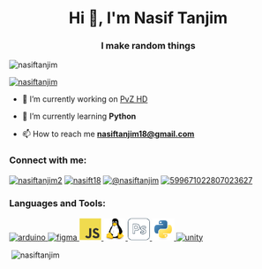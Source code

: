 <h1 align="center">Hi 👋, I'm Nasif Tanjim</h1>
<h3 align="center">I make random things</h3>

<p align="left"> <img src="https://komarev.com/ghpvc/?username=nasiftanjim&label=Profile%20views&color=0e75b6&style=flat" alt="nasiftanjim" /> </p>

<p align="left"> <a href="https://github.com/ryo-ma/github-profile-trophy"><img src="https://github-profile-trophy.vercel.app/?username=nasiftanjim" alt="nasiftanjim" /></a> </p>

- 🔭 I’m currently working on [PvZ HD](https://github.com/nasiftanjim/PVZHD)

- 🌱 I’m currently learning **Python**

- 📫 How to reach me **nasiftanjim18@gmail.com**

<h3 align="left">Connect with me:</h3>
<p align="left">
<a href="https://twitter.com/nasiftanjim2" target="blank"><img align="center" src="https://raw.githubusercontent.com/rahuldkjain/github-profile-readme-generator/master/src/images/icons/Social/twitter.svg" alt="nasiftanjim2" height="30" width="40" /></a>
<a href="https://instagram.com/nasift18" target="blank"><img align="center" src="https://raw.githubusercontent.com/rahuldkjain/github-profile-readme-generator/master/src/images/icons/Social/instagram.svg" alt="nasift18" height="30" width="40" /></a>
<a href="https://www.youtube.com/c/@nasiftanjim" target="blank"><img align="center" src="https://raw.githubusercontent.com/rahuldkjain/github-profile-readme-generator/master/src/images/icons/Social/youtube.svg" alt="@nasiftanjim" height="30" width="40" /></a>
<a href="https://discord.com/users/599671022807023627" target="blank"><img align="center" src="https://raw.githubusercontent.com/rahuldkjain/github-profile-readme-generator/master/src/images/icons/Social/discord.svg" alt="599671022807023627" height="30" width="40" /></a>
</p>

<h3 align="left">Languages and Tools:</h3>
<p align="left"> <a href="https://www.arduino.cc/" target="_blank" rel="noreferrer"> <img src="https://cdn.worldvectorlogo.com/logos/arduino-1.svg" alt="arduino" width="40" height="40"/> </a> <a href="https://www.figma.com/" target="_blank" rel="noreferrer"> <img src="https://www.vectorlogo.zone/logos/figma/figma-icon.svg" alt="figma" width="40" height="40"/> </a> <a href="https://developer.mozilla.org/en-US/docs/Web/JavaScript" target="_blank" rel="noreferrer"> <img src="https://raw.githubusercontent.com/devicons/devicon/master/icons/javascript/javascript-original.svg" alt="javascript" width="40" height="40"/> </a> <a href="https://www.linux.org/" target="_blank" rel="noreferrer"> <img src="https://raw.githubusercontent.com/devicons/devicon/master/icons/linux/linux-original.svg" alt="linux" width="40" height="40"/> </a> <a href="https://www.photoshop.com/en" target="_blank" rel="noreferrer"> <img src="https://raw.githubusercontent.com/devicons/devicon/master/icons/photoshop/photoshop-line.svg" alt="photoshop" width="40" height="40"/> </a> <a href="https://www.python.org" target="_blank" rel="noreferrer"> <img src="https://raw.githubusercontent.com/devicons/devicon/master/icons/python/python-original.svg" alt="python" width="40" height="40"/> </a> <a href="https://unity.com/" target="_blank" rel="noreferrer"> <img src="https://www.vectorlogo.zone/logos/unity3d/unity3d-icon.svg" alt="unity" width="40" height="40"/> </a> </p>

<p>&nbsp;<img align="center" src="https://github-readme-stats.vercel.app/api?username=nasiftanjim&show_icons=true&theme=dark&locale=en" alt="nasiftanjim" /></p>
